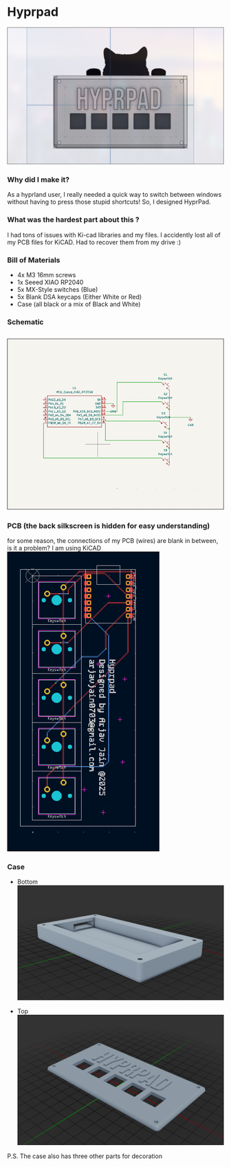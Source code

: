 # Hyprpad
![image](images/img.png)
### Why did I make it?
As a hyprland user, I really needed a quick way to switch between windows without having to press those stupid shortcuts! So, I designed HyprPad.

### What was the hardest part about this ?
I had tons of issues with Ki-cad libraries and my files. I accidently lost all of my PCB files for KiCAD. Had to recover them from my drive :)

### Bill of Materials
 - 4x M3 16mm screws 
 - 1x Seeed XIAO RP2040
 - 5x MX-Style switches (Blue)
 - 5x Blank DSA keycaps (Either White or Red)
 - Case (all black or a mix of Black and White)

### Schematic
![image](images/sch.png)
---
### PCB (the back silkscreen is hidden for easy understanding)
 for some reason, the connections of my PCB (wires) are blank in between, is it a problem? I am using KiCAD
![image](images/pcb.png)

### Case
- Bottom
![image](images/bot.png)

- Top
![image](images/top.png)

P.S. The case also has three other parts for decoration
